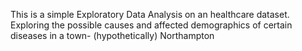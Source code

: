 This is a simple Exploratory Data Analysis on an healthcare dataset. Exploring the possible causes and affected demographics of certain diseases in a town- (hypothetically) Northampton
